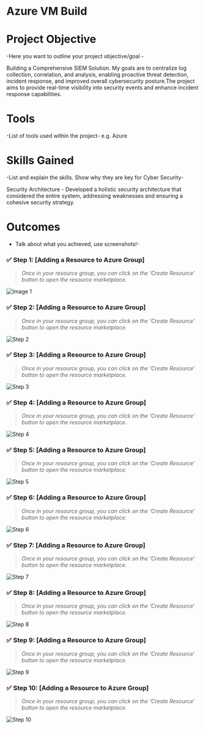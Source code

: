 # Azure VM Build

# Project Objective
-Here you want to outline your project objective/goal - 

Building a Comprehensive SIEM Solution. My goals are to centralize log collection, correlation, and analysis, enabling proactive threat detection, incident response, and improved overall cybersecurity posture.The project aims to provide real-time visibility into security events and enhance incident response capabilities.

# Tools 
-List of tools used within the project-
e.g. Azure

# Skills Gained
-List and explain the skills. Show why they are key for Cyber Security-

Security Architecture - Developed a holistic security architecture that considered the entire system, addressing weaknesses and ensuring a cohesive security strategy.

# Outcomes 
- Talk about what you achieved, use screenshots!-

### ✅ Step 1: [Adding a Resource to Azure Group]

> _Once in your resource group, you can click on the 'Create Resource' button to open the resource marketplace._
> 
![ Image 1](images/1.jpg "CREATING A NEW RESOURCE INSIDE YOUR RESOURCE GROUP")


> 
### ✅ Step 2: [Adding a Resource to Azure Group]

> _Once in your resource group, you can click on the 'Create Resource' button to open the resource marketplace._

![Step 2](images/2.jpg "Step 2 - Navigate to Resource Groups")

> 
### ✅ Step 3: [Adding a Resource to Azure Group]

> _Once in your resource group, you can click on the 'Create Resource' button to open the resource marketplace._

![Step 3](images/3.jpg "Step 3 - Select Your Resource Group")


> 
### ✅ Step 4: [Adding a Resource to Azure Group]

> _Once in your resource group, you can click on the 'Create Resource' button to open the resource marketplace._

![Step 4](images/4.jpg "Step 4 - Click Create Resource")


> 
### ✅ Step 5: [Adding a Resource to Azure Group]

> _Once in your resource group, you can click on the 'Create Resource' button to open the resource marketplace._

![Step 5](images/5.jpg "Step 5 - Azure Marketplace Opens")


> 
### ✅ Step 6: [Adding a Resource to Azure Group]

> _Once in your resource group, you can click on the 'Create Resource' button to open the resource marketplace._

![Step 6](images/6.jpg "Step 6 - Search for the Resource Type")


> 
### ✅ Step 7: [Adding a Resource to Azure Group]

> _Once in your resource group, you can click on the 'Create Resource' button to open the resource marketplace._

![Step 7](images/7.jpg "Step 7 - Select the Desired Resource")



> 
### ✅ Step 8: [Adding a Resource to Azure Group]

> _Once in your resource group, you can click on the 'Create Resource' button to open the resource marketplace._

![Step 8](images/8.jpg "Step 8 - Fill in Configuration Details")


> 
### ✅ Step 9: [Adding a Resource to Azure Group]

> _Once in your resource group, you can click on the 'Create Resource' button to open the resource marketplace._

![Step 9](images/9.jpg "Step 9 - Confirm Resource Group and Settings")


> 
### ✅ Step 10: [Adding a Resource to Azure Group]

> _Once in your resource group, you can click on the 'Create Resource' button to open the resource marketplace._
>
![Step 10](images/10.jpg "Step 10 - Review and Create")
